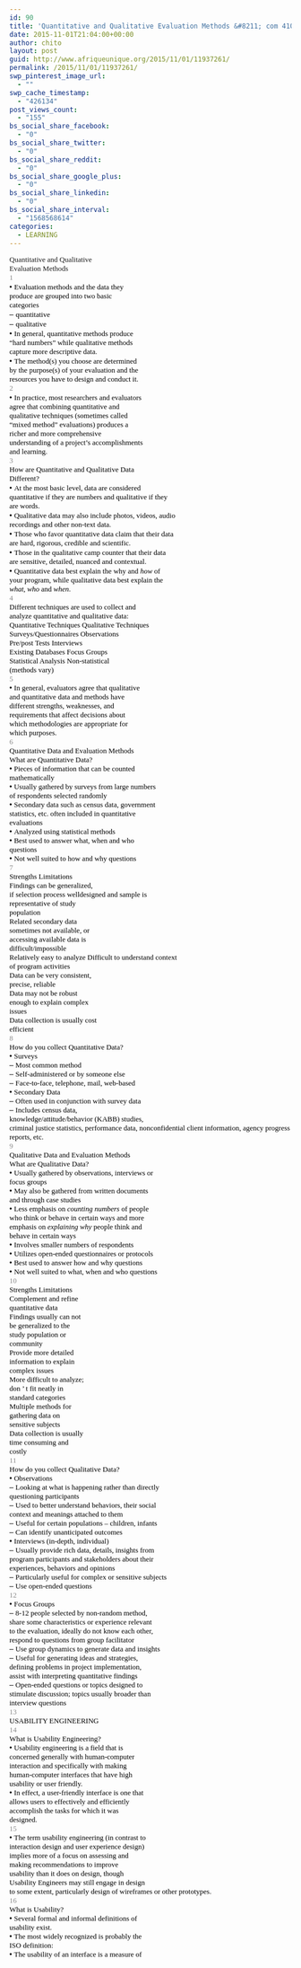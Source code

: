 ```yaml
---
id: 90
title: 'Quantitative and Qualitative Evaluation Methods &#8211; com 410 CS Notes'
date: 2015-11-01T21:04:00+00:00
author: chito
layout: post
guid: http://www.afriqueunique.org/2015/11/01/11937261/
permalink: /2015/11/01/11937261/
swp_pinterest_image_url:
  - ""
swp_cache_timestamp:
  - "426134"
post_views_count:
  - "155"
bs_social_share_facebook:
  - "0"
bs_social_share_twitter:
  - "0"
bs_social_share_reddit:
  - "0"
bs_social_share_google_plus:
  - "0"
bs_social_share_linkedin:
  - "0"
bs_social_share_interval:
  - "1568568614"
categories:
  - LEARNING
---
```

<span style="font-family:'Calibri Bold';"><span style="font-size:small;">Quantitative and Qualitative<br />Evaluation Methods<br /></span><span style="font-family:Calibri;color:rgb(137,137,137);"><span style="font-size:small;">1<br /></span><span style="font-family:Arial;color:rgb(0,0,0);"><span style="font-size:small;">•</span> <span style="font-family:Calibri;"><span style="font-size:small;">Evaluation methods and the data they<br />produce are grouped into two basic<br />categories<br /></span><span style="font-family:Arial;"><span style="font-size:small;">–</span> <span style="font-family:Calibri;"><span style="font-size:small;">quantitative<br /></span><span style="font-family:Arial;"><span style="font-size:small;">–</span> <span style="font-family:Calibri;"><span style="font-size:small;">qualitative<br /></span><span style="font-family:Arial;"><span style="font-size:small;">•</span> <span style="font-family:Calibri;"><span style="font-size:small;">In general, quantitative methods produce<br />“hard numbers” while qualitative methods<br />capture more descriptive data.<br /></span><span style="font-family:Arial;"><span style="font-size:small;">•</span> <span style="font-family:Calibri;"><span style="font-size:small;">The method(s) you choose are determined<br />by the purpose(s) of your evaluation and the<br />resources you have to design and conduct it.<br /></span><span style="color:rgb(137,137,137);"><span style="font-size:small;">2<br /></span><span style="font-family:Arial;color:rgb(0,0,0);"><span style="font-size:small;">•</span> <span style="font-family:Calibri;"><span style="font-size:small;">In practice, most researchers and evaluators<br />agree that combining quantitative and<br />qualitative techniques (sometimes called<br />“mixed method” evaluations) produces a<br />richer and more comprehensive<br />understanding of a project’s accomplishments<br />and learning.<br /></span><span style="color:rgb(137,137,137);"><span style="font-size:small;">3<br /></span><span style="font-family:'Calibri Bold';color:rgb(0,0,0);"><span style="font-size:small;">How are Quantitative and Qualitative Data<br />Different?<br /></span><span style="font-family:Arial;"><span style="font-size:small;">•</span> <span style="font-family:Calibri;"><span style="font-size:small;">At the most basic level, data are considered<br />quantitative if they are numbers and qualitative if they<br />are words.<br /></span><span style="font-family:Arial;"><span style="font-size:small;">•</span> <span style="font-family:Calibri;"><span style="font-size:small;">Qualitative data may also include photos, videos, audio<br />recordings and other non-text data.<br /></span><span style="font-family:Arial;"><span style="font-size:small;">•</span> <span style="font-family:Calibri;"><span style="font-size:small;">Those who favor quantitative data claim that their data<br />are hard, rigorous, credible and scientific.<br /></span><span style="font-family:Arial;"><span style="font-size:small;">•</span> <span style="font-family:Calibri;"><span style="font-size:small;">Those in the qualitative camp counter that their data<br />are sensitive, detailed, nuanced and contextual.<br /></span><span style="font-family:Arial;"><span style="font-size:small;">•</span> <span style="font-family:Calibri;"><span style="font-size:small;">Quantitative data best explain the</span> <span style="font-family:'Calibri Italic';"><span style="font-size:small;">why <span style="font-family:Calibri;"><span style="font-size:small;">and</span> <span style="font-family:'Calibri Italic';"><em style="font-size:small;">how</em> <span style="font-family:Calibri;"><span style="font-size:small;">of<br />your program, while qualitative data best explain the<br /></span><span style="font-family:'Calibri Italic';"><em style="font-size:small;">what</em><span style="font-family:Calibri;"><span style="font-size:small;">,</span> <span style="font-family:'Calibri Italic';"><em style="font-size:small;">who</em> <span style="font-family:Calibri;"><span style="font-size:small;">and</span> <span style="font-family:'Calibri Italic';"><em style="font-size:small;">when</em><span style="font-family:Calibri;"><span style="font-size:small;">.<br /></span><span style="color:rgb(137,137,137);"><span style="font-size:small;">4<br /></span><span style="color:rgb(0,0,0);"><span style="font-size:small;">Different techniques are used to collect and<br />analyze quantitative and qualitative data:<br /></span><span style="font-family:'Times New Roman';"><span style="font-size:small;">Quantitative Techniques Qualitative Techniques<br />Surveys/Questionnaires Observations<br />Pre/post Tests Interviews<br />Existing Databases Focus Groups<br />Statistical Analysis Non-statistical<br />(methods vary)<br /></span><span style="font-family:Calibri;color:rgb(137,137,137);"><span style="font-size:small;">5<br /></span><span style="font-family:Arial;color:rgb(0,0,0);"><span style="font-size:small;">•</span> <span style="font-family:Calibri;"><span style="font-size:small;">In general, evaluators agree that qualitative<br />and quantitative data and methods have<br />different strengths, weaknesses, and<br />requirements that affect decisions about<br />which methodologies are appropriate for<br />which purposes.<br /></span><span style="color:rgb(137,137,137);"><span style="font-size:small;">6<br /></span><span style="font-family:'Calibri Bold';color:rgb(0,0,0);"><span style="font-size:small;">Quantitative Data and Evaluation Methods<br /></span><span style="font-family:Calibri;"><span style="font-size:small;">What are Quantitative Data?<br /></span><span style="font-family:Arial;"><span style="font-size:small;">•</span> <span style="font-family:Calibri;"><span style="font-size:small;">Pieces of information that can be counted<br />mathematically<br /></span><span style="font-family:Arial;"><span style="font-size:small;">•</span> <span style="font-family:Calibri;"><span style="font-size:small;">Usually gathered by surveys from large numbers<br />of respondents selected randomly<br /></span><span style="font-family:Arial;"><span style="font-size:small;">•</span> <span style="font-family:Calibri;"><span style="font-size:small;">Secondary data such as census data, government<br />statistics, etc. often included in quantitative<br />evaluations<br /></span><span style="font-family:Arial;"><span style="font-size:small;">•</span> <span style="font-family:Calibri;"><span style="font-size:small;">Analyzed using statistical methods<br /></span><span style="font-family:Arial;"><span style="font-size:small;">•</span> <span style="font-family:Calibri;"><span style="font-size:small;">Best used to answer what, when and who<br />questions<br /></span><span style="font-family:Arial;"><span style="font-size:small;">•</span> <span style="font-family:Calibri;"><span style="font-size:small;">Not well suited to how and why questions<br /></span><span style="color:rgb(137,137,137);"><span style="font-size:small;">7<br /></span><span style="font-family:'Times New Roman';color:rgb(0,0,0);"><span style="font-size:small;">Strengths Limitations<br />Findings can be generalized,<br />if selection process welldesigned and sample is<br />representative of study<br />population<br />Related secondary data<br />sometimes not available, or<br />accessing available data is<br />difficult/impossible<br />Relatively easy to analyze Difficult to understand context<br />of program activities<br />Data can be very consistent,<br />precise, reliable<br />Data may not be robust<br />enough to explain complex<br />issues<br />Data collection is usually cost<br />efficient<br /></span><span style="font-family:Calibri;color:rgb(137,137,137);"><span style="font-size:small;">8<br /></span><span style="color:rgb(0,0,0);"><span style="font-size:small;">How do you collect Quantitative Data?<br /></span><span style="font-family:Arial;"><span style="font-size:small;">•</span> <span style="font-family:Calibri;"><span style="font-size:small;">Surveys<br /></span><span style="font-family:Arial;"><span style="font-size:small;">–</span> <span style="font-family:Calibri;"><span style="font-size:small;">Most common method<br /></span><span style="font-family:Arial;"><span style="font-size:small;">–</span> <span style="font-family:Calibri;"><span style="font-size:small;">Self-administered or by someone else<br /></span><span style="font-family:Arial;"><span style="font-size:small;">–</span> <span style="font-family:Calibri;"><span style="font-size:small;">Face-to-face, telephone, mail, web-based<br /></span><span style="font-family:Arial;"><span style="font-size:small;">•</span> <span style="font-family:Calibri;"><span style="font-size:small;">Secondary Data<br /></span><span style="font-family:Arial;"><span style="font-size:small;">–</span> <span style="font-family:Calibri;"><span style="font-size:small;">Often used in conjunction with survey data<br /></span><span style="font-family:Arial;"><span style="font-size:small;">–</span> <span style="font-family:Calibri;"><span style="font-size:small;">Includes census data,<br />knowledge/attitude/behavior (KABB) studies,<br />criminal justice statistics, performance data, nonconfidential client information, agency progress<br />reports, etc.<br /></span><span style="color:rgb(137,137,137);"><span style="font-size:small;">9<br /></span><span style="font-family:'Calibri Bold';color:rgb(0,0,0);"><span style="font-size:small;">Qualitative Data and Evaluation Methods<br /></span><span style="font-family:Calibri;"><span style="font-size:small;">What are Qualitative Data?<br /></span><span style="font-family:Arial;"><span style="font-size:small;">•</span> <span style="font-family:Calibri;"><span style="font-size:small;">Usually gathered by observations, interviews or<br />focus groups<br /></span><span style="font-family:Arial;"><span style="font-size:small;">•</span> <span style="font-family:Calibri;"><span style="font-size:small;">May also be gathered from written documents<br />and through case studies<br /></span><span style="font-family:Arial;"><span style="font-size:small;">•</span> <span style="font-family:Calibri;"><span style="font-size:small;">Less emphasis on</span> <span style="font-family:'Calibri Italic';"><em style="font-size:small;">counting numbers</em> <span style="font-family:Calibri;"><span style="font-size:small;">of people<br />who think or behave in certain ways and more<br />emphasis on</span> <span style="font-family:'Calibri Italic';"><em style="font-size:small;"><em>explaining why</em></em></span> <span style="font-family:Calibri;"><span style="font-size:small;">people think and<br />behave in certain ways<br /></span><span style="font-family:Arial;"><span style="font-size:small;">•</span> <span style="font-family:Calibri;"><span style="font-size:small;">Involves smaller numbers of respondents<br /></span><span style="font-family:Arial;"><span style="font-size:small;">•</span> <span style="font-family:Calibri;"><span style="font-size:small;">Utilizes open-ended questionnaires or protocols<br /></span><span style="font-family:Arial;"><span style="font-size:small;">•</span> <span style="font-family:Calibri;"><span style="font-size:small;">Best used to answer how and why questions<br /></span><span style="font-family:Arial;"><span style="font-size:small;">•</span> <span style="font-family:Calibri;"><span style="font-size:small;">Not well suited to what, when and who questions<br /></span><span style="color:rgb(137,137,137);"><span style="font-size:small;">10<br /></span><span style="font-family:'Times New Roman Bold';color:rgb(0,0,0);"><span style="font-size:small;">Strengths Limitations<br /></span><span style="font-family:'Times New Roman';"><span style="font-size:small;">Complement and refine<br />quantitative data<br />Findings usually can not<br />be generalized to the<br />study population or<br />community<br />Provide more detailed<br />information to explain<br />complex issues<br />More difficult to analyze;<br />don ’ t fit neatly in<br />standard categories<br />Multiple methods for<br />gathering data on<br />sensitive subjects<br />Data collection is usually<br />time consuming and<br />costly<br /></span><span style="font-family:Calibri;color:rgb(137,137,137);"><span style="font-size:small;">11<br /></span><span style="color:rgb(0,0,0);"><span style="font-size:small;">How do you collect Qualitative Data?<br /></span><span style="font-family:Arial;"><span style="font-size:small;">•</span> <span style="font-family:Calibri;"><span style="font-size:small;">Observations<br /></span><span style="font-family:Arial;"><span style="font-size:small;">–</span> <span style="font-family:Calibri;"><span style="font-size:small;">Looking at what is happening rather than directly<br />questioning participants<br /></span><span style="font-family:Arial;"><span style="font-size:small;">–</span> <span style="font-family:Calibri;"><span style="font-size:small;">Used to better understand behaviors, their social<br />context and meanings attached to them<br /></span><span style="font-family:Arial;"><span style="font-size:small;">–</span> <span style="font-family:Calibri;"><span style="font-size:small;">Useful for certain populations &#8211; children, infants<br /></span><span style="font-family:Arial;"><span style="font-size:small;">–</span> <span style="font-family:Calibri;"><span style="font-size:small;">Can identify unanticipated outcomes<br /></span><span style="font-family:Arial;"><span style="font-size:small;">•</span> <span style="font-family:Calibri;"><span style="font-size:small;">Interviews (in-depth, individual)<br /></span><span style="font-family:Arial;"><span style="font-size:small;">–</span> <span style="font-family:Calibri;"><span style="font-size:small;">Usually provide rich data, details, insights from<br />program participants and stakeholders about their<br />experiences, behaviors and opinions<br /></span><span style="font-family:Arial;"><span style="font-size:small;">–</span> <span style="font-family:Calibri;"><span style="font-size:small;">Particularly useful for complex or sensitive subjects<br /></span><span style="font-family:Arial;"><span style="font-size:small;">–</span> <span style="font-family:Calibri;"><span style="font-size:small;">Use open-ended questions<br /></span><span style="color:rgb(137,137,137);"><span style="font-size:small;">12<br /></span><span style="font-family:Arial;color:rgb(0,0,0);"><span style="font-size:small;">•</span> <span style="font-family:Calibri;"><span style="font-size:small;">Focus Groups<br /></span><span style="font-family:Arial;"><span style="font-size:small;">–</span> <span style="font-family:Calibri;"><span style="font-size:small;">8-12 people selected by non-random method,<br />share some characteristics or experience relevant<br />to the evaluation, ideally do not know each other,<br />respond to questions from group facilitator<br /></span><span style="font-family:Arial;"><span style="font-size:small;">–</span> <span style="font-family:Calibri;"><span style="font-size:small;">Use group dynamics to generate data and insights<br /></span><span style="font-family:Arial;"><span style="font-size:small;">–</span> <span style="font-family:Calibri;"><span style="font-size:small;">Useful for generating ideas and strategies,<br />defining problems in project implementation,<br />assist with interpreting quantitative findings<br /></span><span style="font-family:Arial;"><span style="font-size:small;">–</span> <span style="font-family:Calibri;"><span style="font-size:small;">Open-ended questions or topics designed to<br />stimulate discussion; topics usually broader than<br />interview questions<br /></span><span style="color:rgb(137,137,137);"><span style="font-size:small;">13<br /></span><span style="color:rgb(0,0,0);"><span style="font-size:small;">USABILITY ENGINEERING<br /></span><span style="color:rgb(137,137,137);"><span style="font-size:small;">14<br /></span><span style="font-family:'Calibri Bold';color:rgb(0,0,0);"><span style="font-size:small;">What is Usability Engineering?<br /></span><span style="font-family:Arial;"><span style="font-size:small;">•</span> <span style="font-family:Calibri;"><span style="font-size:small;">Usability engineering is a field that is<br />concerned generally with human-computer<br />interaction and specifically with making<br />human-computer interfaces that have high<br />usability or user friendly.<br /></span><span style="font-family:Arial;"><span style="font-size:small;">•</span> <span style="font-family:Calibri;"><span style="font-size:small;">In effect, a user-friendly interface is one that<br />allows users to effectively and efficiently<br />accomplish the tasks for which it was<br />designed.<br /></span><span style="color:rgb(137,137,137);"><span style="font-size:small;">15<br /></span><span style="font-family:Arial;color:rgb(0,0,0);"><span style="font-size:small;">•</span> <span style="font-family:Calibri;"><span style="font-size:small;">The term usability engineering (in contrast to<br />interaction design and user experience design)<br />implies more of a focus on assessing and<br />making recommendations to improve<br />usability than it does on design, though<br />Usability Engineers may still engage in design<br />to some extent, particularly design of wireframes or other prototypes.<br /></span><span style="color:rgb(137,137,137);"><span style="font-size:small;">16<br /></span><span style="font-family:'Calibri Bold';color:rgb(0,0,0);"><span style="font-size:small;">What is Usability?<br /></span><span style="font-family:Arial;"><span style="font-size:small;">•</span> <span style="font-family:Calibri;"><span style="font-size:small;">Several formal and informal definitions of<br />usability exist.<br /></span><span style="font-family:Arial;"><span style="font-size:small;">•</span> <span style="font-family:Calibri;"><span style="font-size:small;">The most widely recognized is probably the<br />ISO definition:<br /></span><span style="font-family:Arial;"><span style="font-size:small;">•</span> <span style="font-family:Calibri;"><span style="font-size:small;">The usability of an interface is a measure of</span><br /></span></span></span></span></span></span></span></span></span></span></span></span></span></span></span></span></span></span></span></span></span></span></span></span></span></span></span></span></span></span></span></span></span></span></span></span></span></span></span></span></span></span></span></span></span></span></span></span></span></span></span></span></span></span></span></span></span></span></span></span></span></span></span></span></span></span></span></span></span></span></span></span></span></span></span></span></span></span></span></span></span></span></span></span></span></span></span></span></span></span></span></span></span></span></span></span></span></span></span></span></span></span></span></span></span></span></span></span></span></span></span></span></span></span></span></span></span></span></span></span></span></span></span></span></span></span></span></span></span></span></span></span></span></span></span></span></span></span></span></span></span></span></span></span></span></span></span></span></span></span>